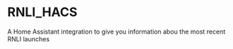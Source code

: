 # RNLI_HACS
A Home Assistant integration to give you information abou the most recent RNLI launches
